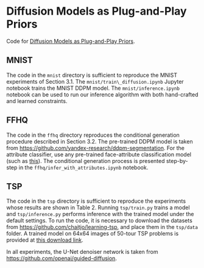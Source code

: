 # Diffusion Models as Plug-and-Play Priors
Code for [Diffusion Models as Plug-and-Play Priors](https://www.diffusion-code.com).

## MNIST
The code in the `mnist` directory is sufficient to reproduce the MNIST experiments of Section 3.1. The `mnist/train\_diffusion.ipynb` Jupyter notebook trains the MNIST DDPM model. The `mnist/inference.ipynb` notebook can be used to run our inference algorithm with both hand-crafted and learned constraints.

## FFHQ
The code in the `ffhq` directory reproduces the conditional generation procedure described in Section 3.2. The pre-trained DDPM model is taken from https://github.com/yandex-research/ddpm-segmentation. For the attribute classifier, use any pre-trained face-attribute classification model (such as [this](https://github.com/Hawaii0821/FaceAttr-Analysis)). The conditional generation process is presented step-by-step in the `ffhq/infer_with_attributes.ipynb` notebook.

## TSP 
The code in the `tsp` directory is sufficient to reproduce the experiments whose results are shown in Table 2. Running `tsp/train.py` trains a model and `tsp/inference.py` performs inference with the trained model under the default settings. To run the code, it is necessary to download the datasets from https://github.com/chaitjo/learning-tsp, and place them in the `tsp/data` folder. A trained model on 64x64 images of 50-tour TSP problems is provided at [this download link](https://drive.google.com/file/d/1JEQsGmM-qpkqICtz2MdhF78ysFYPGFBM/view?usp=sharing).

In all experiments, the U-Net denoiser network is taken from https://github.com/openai/guided-diffusion.
